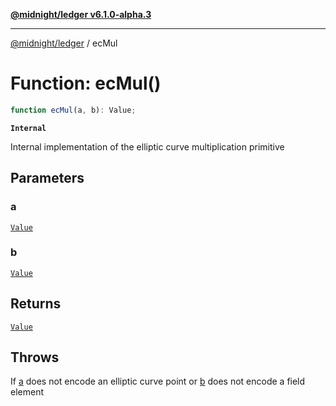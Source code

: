 [**@midnight/ledger v6.1.0-alpha.3**](../README.md)

***

[@midnight/ledger](../globals.md) / ecMul

# Function: ecMul()

```ts
function ecMul(a, b): Value;
```

**`Internal`**

Internal implementation of the elliptic curve multiplication primitive

## Parameters

### a

[`Value`](../type-aliases/Value.md)

### b

[`Value`](../type-aliases/Value.md)

## Returns

[`Value`](../type-aliases/Value.md)

## Throws

If [a](#ecmul) does not encode an elliptic curve point or [b](#ecmul)
does not encode a field element
